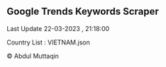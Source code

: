 

## Google Trends Keywords Scraper 
 
Last Update 22-03-2023 , 21:18:00

Country List :
VIETNAM.json



© Abdul Muttaqin 
